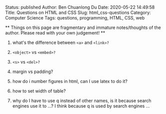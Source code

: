 Status: published
Author: Ben Chuanlong Du
Date: 2020-05-22 14:49:58
Title: Questions on HTML and CSS
Slug: html_css-questions
Category: Computer Science
Tags: questions, programming, HTML, CSS, web

**
Things on this page are fragmentary and immature notes/thoughts of the author. 
Please read with your own judgement!
**
 
1. what's the difference between `<a>` and `<link>?`

2. `<object>` vs `<embed>?`

3. `<s>` vs `<del>?`

4. margin vs padding?

6. how do i number figures in html, can I use latex to do it?

7. how to set width of table?

8. why do I have to use q instead of other names, is it because search engines use it to ...? I think because q is used by search engines ...
